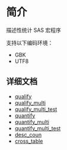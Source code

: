 # 简介

描述性统计 SAS 宏程序

支持以下编码环境：

- GBK
- UTF8

## 详细文档

- [qualify](./qualify/readme.md)
- [qualify_multi](./qualify_multi/readme.md)
- [qualify_multi_test](./qualify_multi_test/readme.md)
- [quantify](./quantify/readme.md)
- [quantify_multi](./quantify_multi/readme.md)
- [quantify_multi_test](./quantify_multi_test/readme.md)
- [desc_coun](./desc_coun/readme.md)
- [cross_table](./cross_table/readme.md)
